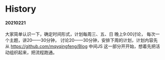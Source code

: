 # History

#### 20210221

大家简单认识一下，确定时间形式，计划每周三、五、日 晚上9:00讨论， 每次一个主题，讲20——30分钟， 讨论20——30分钟，安排下周的计划，计划内容先从 https://github.com/mqyqingfeng/Blog 中间JS 这一部分开开始，想着先把活动组织起来，把流程跑通。